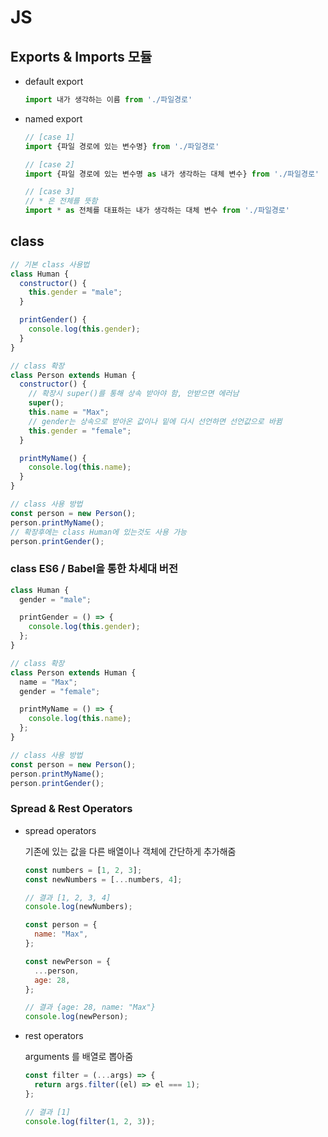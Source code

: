 # JS

## Exports & Imports 모듈

- default export
  ```js
  import 내가 생각하는 이름 from './파일경로'
  ```
- named export

  ```js
  // [case 1]
  import {파일 경로에 있는 변수명} from './파일경로'

  // [case 2]
  import {파일 경로에 있는 변수명 as 내가 생각하는 대체 변수} from './파일경로'

  // [case 3]
  // * 은 전체를 뜻함
  import * as 전체를 대표하는 내가 생각하는 대체 변수 from './파일경로'
  ```

## class

```js
// 기본 class 사용법
class Human {
  constructor() {
    this.gender = "male";
  }

  printGender() {
    console.log(this.gender);
  }
}

// class 확장
class Person extends Human {
  constructor() {
    // 확장시 super()를 통해 상속 받아야 함, 안받으면 에러남
    super();
    this.name = "Max";
    // gender는 상속으로 받아온 값이나 밑에 다시 선언하면 선언값으로 바뀜
    this.gender = "female";
  }

  printMyName() {
    console.log(this.name);
  }
}

// class 사용 방법
const person = new Person();
person.printMyName();
// 확장후에는 class Human에 있는것도 사용 가능
person.printGender();
```

### class ES6 / Babel을 통한 차세대 버전

```js
class Human {
  gender = "male";

  printGender = () => {
    console.log(this.gender);
  };
}

// class 확장
class Person extends Human {
  name = "Max";
  gender = "female";

  printMyName = () => {
    console.log(this.name);
  };
}

// class 사용 방법
const person = new Person();
person.printMyName();
person.printGender();
```

### Spread & Rest Operators

- spread operators

  기존에 있는 값을 다른 배열이나 객체에 간단하게 추가해줌

  ```js
  const numbers = [1, 2, 3];
  const newNumbers = [...numbers, 4];

  // 결과 [1, 2, 3, 4]
  console.log(newNumbers);

  const person = {
    name: "Max",
  };

  const newPerson = {
    ...person,
    age: 28,
  };

  // 결과 {age: 28, name: "Max"}
  console.log(newPerson);
  ```

- rest operators

  arguments 를 배열로 뽑아줌

  ```js
  const filter = (...args) => {
    return args.filter((el) => el === 1);
  };

  // 결과 [1]
  console.log(filter(1, 2, 3));
  ```
